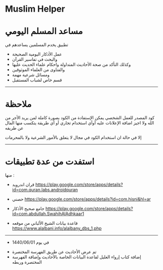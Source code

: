 # Muslim Helper
# مساعد المسلم اليومي
 تطبيق يخدم المسلمين يساعدهم في 
 - عمل الأذكار اليومية الصحيحة
 - والبحث في تفاسير القرآن
 - وكذلك التأكد من صحة الأحاديث المتداولة واحكام علماء الحديث عليها 
 - والفتاوى من العلماء الموثوقين 
 - ومسائل شرعية مهمة
 - قسم خاص لشباب المستقبل
 
  --------------------
  # ملاحظة
   كود المصدر للعمل الشخصي يمكن الإستفادة من الكود بصورة كاملة لمن يريد الأجر من الله ولا اجيز اضافة الإعلانات عليه أوأي استخدام تجاري 
   أو أي طريقة يتكسب منها المال عن طريقه 
   
   إلا في حالة ان استخدام الكود في مجال لا يتعلق بالأمور الشرعية ولا بالمحرمات 
   
   --------------------
   # استفدت من عدة تطبيقات
   منها :
   - قران اندرويد
   https://play.google.com/store/apps/details?id=com.quran.labs.androidquran
   
   -  حصني
   https://play.google.com/store/apps/details?id=com.hisni&hl=ar
   
   - جامع صحيح الأذكار
   https://play.google.com/store/apps/details?id=com.abdullah.SwahihAlAdhkaar1
   
   - قاعدة بيانات الشيخ الألباني من موقعه
  https://www.alalbani.info/alalbany_dbs_1.php



---------------------------
* في يوم 1440/06/01
- تم عرض الأحاديث عن طريق الفهرسة المختصرة
- إضافة كتاب إرواء الغليل لقاعدة البيانات الخاصة بالأحاديث وإضافة الفهرسة المختصرة وربطه
